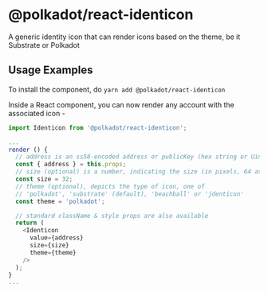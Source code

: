 # @polkadot/react-identicon

A generic identity icon that can render icons based on the theme, be it Substrate or Polkadot

## Usage Examples

To install the component, do `yarn add @polkadot/react-identicon`

Inside a React component, you can now render any account with the associated icon -

```javascript
import Identicon from '@polkadot/react-identicon';

...
render () {
  // address is an ss58-encoded address or publicKey (hex string or Uint8Array)
  const { address } = this.props;
  // size (optional) is a number, indicating the size (in pixels, 64 as default)
  const size = 32;
  // theme (optional), depicts the type of icon, one of
  // 'polkadot', 'substrate' (default), 'beachball' or 'jdenticon'
  const theme = 'polkadot';

  // standard className & style props are also available
  return (
    <Identicon
      value={address}
      size={size}
      theme={theme}
    />
  );
}
...
```

